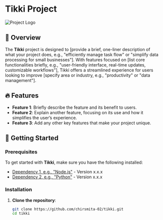 # Tikki Project

![Project Logo](path/to/logo.png) <!-- Optional: Add a logo for your project -->

## 📜 Overview

The **Tikki** project is designed to [provide a brief, one-liner description of what your project does, e.g., "efficiently manage task flow" or "simplify data processing for small businesses"]. With features focused on [list core functionalities briefly, e.g., "user-friendly interface, real-time updates, customizable workflows"], Tikki offers a streamlined experience for users looking to improve [specify area or industry, e.g., "productivity" or "data management"].

## 🔥 Features

- **Feature 1**: Briefly describe the feature and its benefit to users.
- **Feature 2**: Explain another feature, focusing on its use and how it simplifies the user’s experience.
- **Feature 3**: Add any other key features that make your project unique.

## 🚀 Getting Started

### Prerequisites

To get started with **Tikki**, make sure you have the following installed:

- [Dependency 1, e.g., "Node.js"](https://nodejs.org/) - Version x.x.x
- [Dependency 2, e.g., "Python"](https://python.org/) - Version x.x.x

### Installation

1. **Clone the repository**:
   ```bash
   git clone https://github.com/chirsmita-02/tikki.git
   cd tikki
